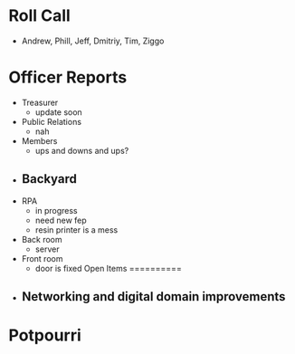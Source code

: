 Roll Call
=========
- Andrew, Phill, Jeff, Dmitriy, Tim, Ziggo
  
Officer Reports
===============
- Treasurer
  - update soon
- Public Relations
  - nah
- Members
  - ups and downs and ups?
- Backyard
  - 
- RPA
  - in progress
  - need new fep
  - resin printer is a mess
- Back room
  - server
- Front room
  - door is fixed
Open Items
==========
- Networking and digital domain improvements
  - 
  
Potpourri
=========
